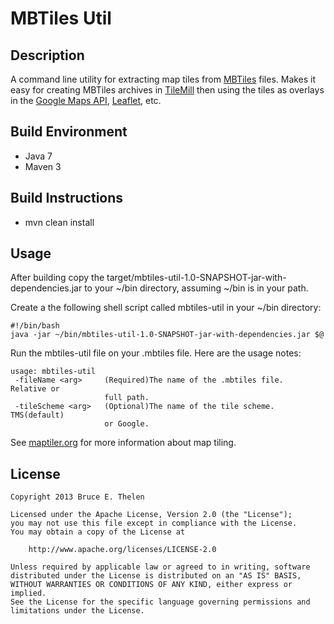 MBTiles Util
====================

Description
---------------------
A command line utility for extracting map tiles from [MBTiles](https://github.com/mapbox/mbtiles-spec) files.  Makes it easy for creating MBTiles archives in [TileMill](http://www.mapbox.com/tilemill/) then using the tiles as overlays in the [Google Maps API](https://developers.google.com/maps/), [Leaflet](http://leafletjs.com/), etc. 

Build Environment
---------------------
* Java 7
* Maven 3

Build Instructions
---------------------
* mvn clean install

Usage
---------------------
After building copy the target/mbtiles-util-1.0-SNAPSHOT-jar-with-dependencies.jar to your ~/bin directory, assuming ~/bin is in your path.

Create a the following shell script called mbtiles-util in your ~/bin directory:

    #!/bin/bash
    java -jar ~/bin/mbtiles-util-1.0-SNAPSHOT-jar-with-dependencies.jar $@

Run the mbtiles-util file on your .mbtiles file.  Here are the usage notes:

    usage: mbtiles-util
     -fileName <arg>     (Required)The name of the .mbtiles file.  Relative or
                         full path.
     -tileScheme <arg>   (Optional)The name of the tile scheme.  TMS(default)
                         or Google.
See [maptiler.org](http://www.maptiler.org/google-maps-coordinates-tile-bounds-projection/) for more information about map tiling.

License
---------------------
    Copyright 2013 Bruce E. Thelen

    Licensed under the Apache License, Version 2.0 (the "License");
    you may not use this file except in compliance with the License.
    You may obtain a copy of the License at

        http://www.apache.org/licenses/LICENSE-2.0

    Unless required by applicable law or agreed to in writing, software
    distributed under the License is distributed on an "AS IS" BASIS,
    WITHOUT WARRANTIES OR CONDITIONS OF ANY KIND, either express or implied.
    See the License for the specific language governing permissions and
    limitations under the License.
